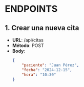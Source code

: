 # ENDPOINTS

## 1. Crear una nueva cita
- **URL**: /api/citas
- **Método**: POST
- **Body**:
  ```json
  {
      "paciente": "Juan Pérez",
      "fecha": "2024-12-15",
      "hora": "10:30"
  }
